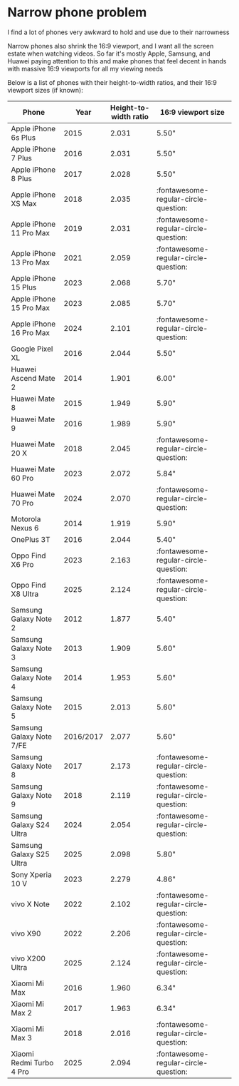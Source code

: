# Narrow phone problem
I find a lot of phones very awkward to hold and use due to their narrowness

Narrow phones also shrink the 16:9 viewport, and I want all the screen estate when watching videos.
So far it's mostly Apple, Samsung, and Huawei paying attention to this and make phones that feel decent
in hands with massive 16:9 viewports for all my viewing needs

Below is a list of phones with their height-to-width ratios, and their 16:9 viewport sizes (if known):

| Phone | Year | Height-to-width ratio | 16:9 viewport size |
| - | - | - | - |
| Apple iPhone 6s Plus | 2015 | 2.031 | 5.50" |
| Apple iPhone 7 Plus | 2016 | 2.031 | 5.50" |
| Apple iPhone 8 Plus | 2017 | 2.028 | 5.50" |
| Apple iPhone XS Max | 2018 | 2.035 | :fontawesome-regular-circle-question: |
| Apple iPhone 11 Pro Max | 2019 | 2.031 | :fontawesome-regular-circle-question: |
| Apple iPhone 13 Pro Max | 2021 | 2.059 | :fontawesome-regular-circle-question: |
| Apple iPhone 15 Plus | 2023 | 2.068 | 5.70" |
| Apple iPhone 15 Pro Max | 2023 | 2.085 | 5.70" |
| Apple iPhone 16 Pro Max | 2024 | 2.101 | :fontawesome-regular-circle-question: |
| Google Pixel XL | 2016 | 2.044 | 5.50" |
| Huawei Ascend Mate 2 | 2014 | 1.901 | 6.00" |
| Huawei Mate 8 | 2015 | 1.949 | 5.90" |
| Huawei Mate 9 | 2016 | 1.989 | 5.90" |
| Huawei Mate 20 X | 2018 | 2.045 | :fontawesome-regular-circle-question: |
| Huawei Mate 60 Pro | 2023 | 2.072 | 5.84" |
| Huawei Mate 70 Pro | 2024 | 2.070 | :fontawesome-regular-circle-question: |
| Motorola Nexus 6 | 2014 | 1.919 | 5.90" |
| OnePlus 3T | 2016 | 2.044 | 5.40" |
| Oppo Find X6 Pro | 2023 | 2.163 | :fontawesome-regular-circle-question: |
| Oppo Find X8 Ultra | 2025 | 2.124 | :fontawesome-regular-circle-question: |
| Samsung Galaxy Note 2 | 2012 | 1.877 | 5.40" |
| Samsung Galaxy Note 3 | 2013 | 1.909 | 5.60" |
| Samsung Galaxy Note 4 | 2014 | 1.953 | 5.60" |
| Samsung Galaxy Note 5 | 2015 | 2.013 | 5.60" |
| Samsung Galaxy Note 7/FE | 2016/2017 | 2.077 | 5.60" |
| Samsung Galaxy Note 8 | 2017 | 2.173 | :fontawesome-regular-circle-question: |
| Samsung Galaxy Note 9 | 2018 | 2.119 | :fontawesome-regular-circle-question: |
| Samsung Galaxy S24 Ultra | 2024 | 2.054 | :fontawesome-regular-circle-question: |
| Samsung Galaxy S25 Ultra | 2025 | 2.098 | 5.80" |
| Sony Xperia 10 V | 2023 | 2.279 | 4.86" |
| vivo X Note | 2022 | 2.102 | :fontawesome-regular-circle-question: |
| vivo X90 | 2022 | 2.206 | :fontawesome-regular-circle-question: |
| vivo X200 Ultra | 2025 | 2.124 | :fontawesome-regular-circle-question: |
| Xiaomi Mi Max | 2016 | 1.960 | 6.34" |
| Xiaomi Mi Max 2 | 2017 | 1.963 | 6.34" |
| Xiaomi Mi Max 3 | 2018 | 2.016 | :fontawesome-regular-circle-question: |
| Xiaomi Redmi Turbo 4 Pro | 2025 | 2.094 | :fontawesome-regular-circle-question: |
